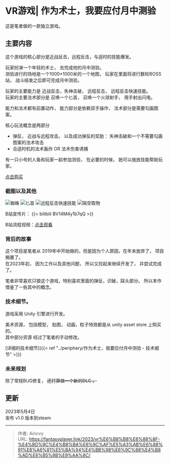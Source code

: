 # VR游戏| 作为术士，我要应付月中测验


这是笔者做的一款独立游戏。  

## 主要内容

这个游戏的核心部分是近战反击，远程反击，与适时的技能爆发。

玩家扮演一个年轻的术士， 去完成他的月中测验。  
测验进行的场地是一个1000*1000米的一个地图， 玩家在里面将进行数轮BOSS站， 战斗结束之后即可完成月中测验。

玩家的主要能力是 近战反击，失神击破， 远程反击， 远程反击快速技能。  
玩家的主要法术部分是 召唤一个匕首， 召唤一个火球射手， 用手射出闪电。  

能力和法术都有前置动作，  能力部分是依赖双手操作， 法术部分是需要勾画图案。

核心玩法概念是两部分
- 弹反， 近战与远程攻击。 以及成功弹反的奖励： 失神击破和一个不需要勾画图案的法术攻击
- 合适时机的法术轰炸 OR 法术伤害诱捕

有一只小号的人鱼和玩家一起参加测验， 在必要的时候， 她可以施放技能帮助玩家。 

[点击购买](https://store.steampowered.com/app/2391490/_/)  

### 截图以及其他

![蜘蛛](https://cdn.akamai.steamstatic.com/steam/apps/2391490/ss_5e8ee6ea7e4ec898355de510224bc60cfe4f1ed8.1920x1080.jpg?t=1683630386)
![匕首](https://cdn.cloudflare.steamstatic.com/steam/apps/2391490/ss_e97bbbd2c4e76428eefd15d5ea2fa8099469727d.1920x1080.jpg?t=1683256220)
![远程反击快速技能](https://cdn.cloudflare.steamstatic.com/steam/apps/2391490/ss_ee505ddcec90e3d20f8850223d4cc5a2aeabfaf9.1920x1080.jpg?t=1683256220)
![隔空取物](https://cdn.cloudflare.steamstatic.com/steam/apps/2391490/ss_14be70e0b6002b70e7566f52e92c6170ce08834a.1920x1080.jpg?t=1683256220)

B站宣传片： 
{{< bilibili BV14M4y1b7qQ >}}


B站流程视频：[点击观看](https://www.bilibili.com/list/27285915?sid=3268591&spm_id_from=333.999.0.0&desc=1&oid=910761401&bvid=BV1GM4y1b7Qh)



### 背后的故事

这个项目是笔者从 2019年中开始做的，但是因为个人原因，在年末放弃了， 项目搁置了。  
在2023年初， 因为工作以及其他问题， 所以又捡起来继续开发了， 并尝试完成了。 

笔者非常喜欢只狼这个游戏，特别喜欢里面的弹反，识破，踩头部分。 所以本作借鉴了一些其中的概念。 

### 技术细节。
游戏采用 Unity 引擎进行开发。 

美术资源， 包括模型， 贴图， 动画，粒子特效都是从 unity asset store 上购买的。   
其中部分资源 经过了笔者的手动修改。

[详细的技术细节]({{< ref "../periphery/作为术士，我要应付月中测验 - 技术细节" >}})

### 未来规划

除了常规BUG修复， ~~还打算做一个新的DLC 。~~ 

## 更新

2023年5月4日    
发布 v1.0 版本到steam



---

> 作者: Aincvy  
> URL: https://fantasyplayer.link/2023/vr%E6%B8%B8%E6%88%8F-%E4%BD%9C%E4%B8%BA%E6%9C%AF%E5%A3%AB%E6%88%91%E8%A6%81%E5%BA%94%E4%BB%98%E6%9C%88%E4%B8%AD%E6%B5%8B%E9%AA%8C/  

